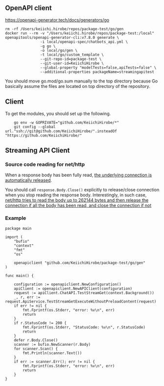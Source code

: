 
## OpenAPI client
https://openapi-generator.tech/docs/generators/go


```
rm -rf /Users/keiichi.hirobe/repos/package-test/go/gen
docker run --rm -v "/Users/keiichi.hirobe/repos/package-test:/local" openapitools/openapi-generator-cli:v7.8.0 generate \
                -i local/openapi-spec/chatbots_api.yml \
                -g go \
                -o local/go/gen \
                -t local/go/custom_template \
                --git-repo-id=package-test \
                --git-user-id=KeiichiHirobe \
                --global-property "modelTests=false,apiTests=false" \
                --additional-properties packageName=streamingapitest
```

You should move go.mod/go.sum manually to the top directory because Go basically assume the files are located on top directory of the repository.

## Client

To get the modules, you should set up the following.

```
    go env -w GOPRIVATE="github.com/KeiichiHirobe/*"
    git config --global url."ssh://git@github.com/KeiichiHirobe/".insteadOf "https://github.com/KeiichiHirobe/"
```

## Streaming API Client


### Source code reading for net/http

When a response body has been fully read, [the underlying connection is automatically released](https://github.com/golang/go/blob/aeac0b6cbfb42bc9c9301913a191bb09454d316a/src/net/http/transport.go#L2326-L2334).

You should call `response.Body.Close()` explicitly to release/close connection when you stop reading the response body.
Interestingly, in such case, [net/http tries to read the body up to 262144 bytes and then release the connection if all the body has been read, and close the connection if not](https://github.com/golang/go/blob/aeac0b6cbfb42bc9c9301913a191bb09454d316a/src/net/http/transfer.go#L985-L1003)

### Example

```
package main

import (
	"bufio"
	"context"
	"fmt"
	"os"

	openapiclient "github.com/KeiichiHirobe/package-test/go/gen"
)

func main() {

	configuration := openapiclient.NewConfiguration()
	apiClient := openapiclient.NewAPIClient(configuration)
	request := apiClient.ChatAPI.TestStreamGet(context.Background())
	_, r, err := request.ApiService.TestStreamGetExecuteWithoutPreloadContent(request)
	if err != nil {
		fmt.Fprintf(os.Stderr, "error: %v\n", err)
		return
	}
	if r.StatusCode != 200 {
		fmt.Fprintf(os.Stderr, "StatusCode: %v\n", r.StatusCode)
		return
	}
	defer r.Body.Close()
	scanner := bufio.NewScanner(r.Body)
	for scanner.Scan() {
		fmt.Println(scanner.Text())
	}
	if err := scanner.Err(); err != nil {
		fmt.Fprintf(os.Stderr, "error: %v\n", err)
		return
	}
}

```
